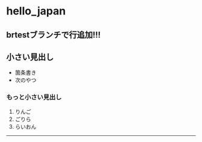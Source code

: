 # hello_japan

## brtestブランチで行追加!!!

## 小さい見出し

- 箇条書き
- 次のやつ

### もっと小さい見出し

1. りんご
2. ごりら
3. らいおん

-----

